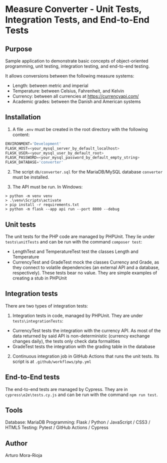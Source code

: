 # Measure Converter - Unit Tests, Integration Tests, and End-to-End Tests

## Purpose
Sample application to demonstrate basic concepts of object-oriented programming, unit testing, integration testing, and end-to-end testing.

It allows conversions between the following measure systems:
- Length: between metric and imperial
- Temperature: between Celsius, Fahrenheit, and Kelvin
- Currency: between all currencies at https://currencyapi.com/
- Academic grades: between the Danish and American systems


## Installation

1. A file `.env` must be created in the root directory with the following content:

```python
ENVIRONMENT='Development'
FLASK_HOST=<your_mysql_server_by_default_localhost>
FLASK_USER=<your_mysql_user_by_default_root>
FLASK_PASSWORD=<your_mysql_password_by_default_empty_string>
FLASK_DATABASE='converter'
```

2. The script `db/converter.sql` for the MariaDB/MySQL database `converter` must be installed.

3. The API must be run. In Windows:
```
> python -m venv venv
> .\venv\Scripts\activate
> pip install -r requirements.txt
> python -m flask --app api run --port 8000 --debug
```

## Unit tests

The unit tests for the PHP code are managed by PHPUnit. They lie under `tests\unitTests` and can be run with the command `composer test`:
- LengthTest and TemperatureTest test the classes Length and Temperature
- CurrencyTest and GradeTest mock the classes Currency and Grade, as they connect to volatile dependencies (an external API and a database, respectively). These tests bear no value. They are simple examples of creating a stub in PHPUnit 

## Integration tests

There are two types of integration tests:
1. Integration tests in code, managed by PHPUnit. They are under `tests\integrationTests`:
- CurrencyTest tests the integration with the currency API. As most of the data returned by said API is non-deterministic (currency exchange changes daily), the tests only check data formalities
- GradeTest tests the integration with the grading table in the database
2. Continuous integration job in GitHub Actions that runs the unit tests. Its script is at `.github/workflows/php.yml`

## End-to-End tests

The end-to-end tests are managed by Cypress. They are in `cypress\e2e\tests.cy.js` and can be run with the command `npm run test`.

## Tools
Database: MariaDB
Programming: Flask / Python / JavaScript / CSS3 / HTML5
Testing: Pytest / GitHub Actions / Cypress

## Author
Arturo Mora-Rioja